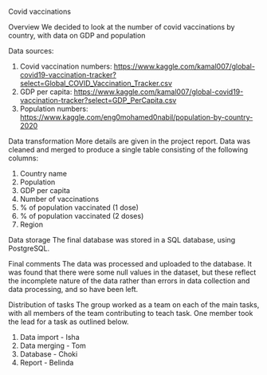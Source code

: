 
Covid vaccinations

Overview
We decided to look at the number of covid vaccinations by country, with data on GDP and population

Data sources:
1. Covid vaccination numbers: https://www.kaggle.com/kamal007/global-covid19-vaccination-tracker?select=Global_COVID_Vaccination_Tracker.csv
2. GDP per capita: https://www.kaggle.com/kamal007/global-covid19-vaccination-tracker?select=GDP_PerCapita.csv
3. Population numbers: https://www.kaggle.com/eng0mohamed0nabil/population-by-country-2020

Data transformation
More details are given in the project report. Data was cleaned and merged to produce a single table consisting of the following columns:

1. Country name
2. Population
3. GDP per capita
4. Number of vaccinations
5. % of population vaccinated (1 dose)
6. % of population vaccinated (2 doses)
7. Region

Data storage
The final database was stored in a SQL database, using PostgreSQL.

Final comments
The data was processed and uploaded to the database. It was found that there were some null values in the dataset, but these reflect the incomplete nature of the data rather than errors in data collection and data processing, and so have been left.

Distribution of tasks
The group worked as a team on each of the main tasks, with all members of the team contributing to teach task. One member took the lead for a task as outlined below.

1. Data import - Isha
2. Data merging - Tom
3. Database - Choki
4. Report - Belinda
